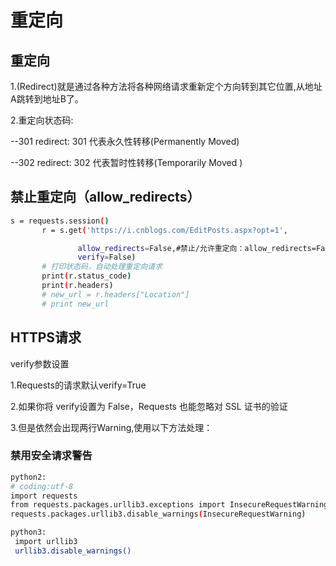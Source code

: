 <!--
 * @Descripttion: 
 * @Author: zlj
 * @Date: 2020-05-19 11:00:31
 -->
# 重定向

## 重定向

1.(Redirect)就是通过各种方法将各种网络请求重新定个方向转到其它位置,从地址A跳转到地址B了。

2.重定向状态码:

--301 redirect: 301 代表永久性转移(Permanently Moved)

--302 redirect: 302 代表暂时性转移(Temporarily Moved )

## 禁止重定向（allow_redirects）

 ```.bash
 s = requests.session()
        r = s.get('https://i.cnblogs.com/EditPosts.aspx?opt=1',

                allow_redirects=False,#禁止/允许重定向：allow_redirects=False/Tru               
                verify=False)
        # 打印状态码，自动处理重定向请求
        print(r.status_code)
        print(r.headers)
        # new_url = r.headers["Location"]
        # print new_url
```   

## HTTPS请求

verify参数设置

1.Requests的请求默认verify=True

2.如果你将 verify设置为 False，Requests 也能忽略对 SSL 证书的验证

3.但是依然会出现两行Warning,使用以下方法处理：

### 禁用安全请求警告

```.bash
python2:
# coding:utf-8
import requests
from requests.packages.urllib3.exceptions import InsecureRequestWarning
requests.packages.urllib3.disable_warnings(InsecureRequestWarning)

python3:
 import urllib3
 urllib3.disable_warnings()
```        